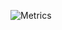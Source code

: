 ![Metrics](https://metrics.lecoq.io/xHyroM?template=classic&isocalendar=1&languages=1&gists=1&projects=1&activity=1&achievements=1&isocalendar.duration=half-year&languages.limit=8&languages.colors=github&languages.threshold=0%25&projects.limit=4&projects.descriptions=false&activity.limit=5&activity.days=14&activity.filter=all&activity.visibility=all&activity.timestamps=false&achievements.threshold=C&achievements.secrets=true&achievements.limit=0&config.timezone=Europe%2FBratislava)

